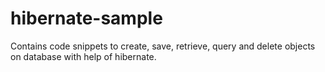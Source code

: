 # hibernate-sample

Contains code snippets to create, save, retrieve, query and delete objects on database with help of hibernate.
